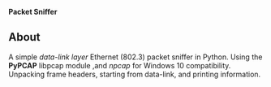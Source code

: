 **Packet Sniffer**
## About 
A simple *data-link layer* Ethernet (802.3)  packet sniffer in Python. Using the **PyPCAP** libpcap module ,and *npcap* for Windows 10 compatibility. Unpacking frame headers, starting from data-link, and printing information.
